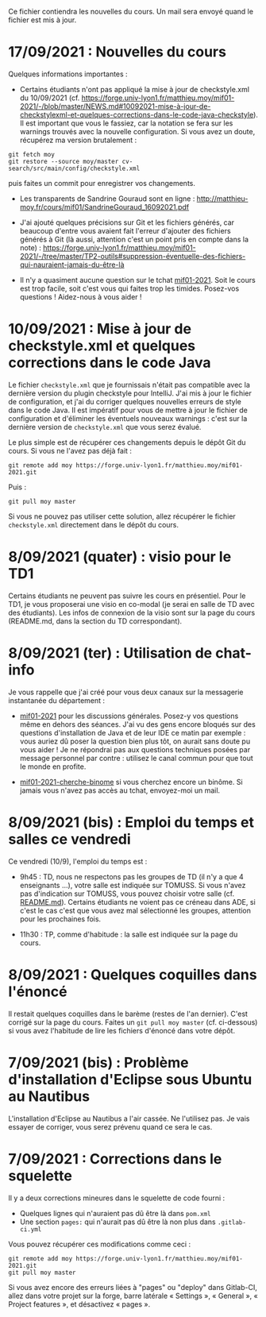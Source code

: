 Ce fichier contiendra les nouvelles du cours. Un mail sera envoyé quand le fichier est mis à jour.

# 17/09/2021 : Nouvelles du cours

Quelques informations importantes :

* Certains étudiants n'ont pas appliqué la mise à jour de checkstyle.xml du 10/09/2021 (cf. https://forge.univ-lyon1.fr/matthieu.moy/mif01-2021/-/blob/master/NEWS.md#10092021-mise-à-jour-de-checkstylexml-et-quelques-corrections-dans-le-code-java-checkstyle). Il est important que vous le fassiez, car la notation se fera sur les warnings trouvés avec la nouvelle configuration. Si vous avez un doute, récupérez ma version brutalement :

```
git fetch moy
git restore --source moy/master cv-search/src/main/config/checkstyle.xml

```

puis faites un commit pour enregistrer vos changements.

* Les transparents de Sandrine Gouraud sont en ligne : http://matthieu-moy.fr/cours/mif01/SandrineGouraud_16092021.pdf

* J'ai ajouté quelques précisions sur Git et les fichiers générés, car beaucoup d'entre vous avaient fait l'erreur d'ajouter des fichiers générés à Git (là aussi, attention c'est un point pris en compte dans la note) : https://forge.univ-lyon1.fr/matthieu.moy/mif01-2021/-/tree/master/TP2-outils#suppression-éventuelle-des-fichiers-qui-nauraient-jamais-du-être-là

* Il n'y a quasiment aucune question sur le tchat [mif01-2021](https://go.rocket.chat/invite?host=chat-info.univ-lyon1.fr&path=invite%2Fi5Lsmn). Soit le cours est trop facile, soit c'est vous qui faites trop les timides. Posez-vos questions ! Aidez-nous à vous aider !

# 10/09/2021 : Mise à jour de checkstyle.xml et quelques corrections dans le code Java

Le fichier `checkstyle.xml` que je fournissais n'était pas compatible avec la
dernière version du plugin checkstyle pour IntelliJ. J'ai mis à jour le fichier
de configuration, et j'ai du corriger quelques nouvelles erreurs de style dans
le code Java. Il est impératif pour vous de mettre à jour le fichier de
configuration et d'éliminer les éventuels nouveaux warnings : c'est sur la
dernière version de `checkstyle.xml` que vous serez évalué.

Le plus simple est de récupérer ces changements depuis le dépôt Git du cours. Si
vous ne l'avez pas déjà fait :

```
git remote add moy https://forge.univ-lyon1.fr/matthieu.moy/mif01-2021.git
```

Puis :

```
git pull moy master
```

Si vous ne pouvez pas utiliser cette solution, allez récupérer le fichier
`checkstyle.xml` directement dans le dépôt du cours.

# 8/09/2021 (quater) : visio pour le TD1

Certains étudiants ne peuvent pas suivre les cours en présentiel. Pour le TD1, je vous proposerai une visio en co-modal (je serai en salle de TD avec des étudiants). Les infos de connexion de la visio sont sur la page du cours (README.md, dans la section du TD correspondant).

# 8/09/2021 (ter) : Utilisation de chat-info

Je vous rappelle que j'ai créé pour vous deux canaux sur la messagerie instantanée du département :

* [mif01-2021](https://go.rocket.chat/invite?host=chat-info.univ-lyon1.fr&path=invite%2Fi5Lsmn) pour les discussions générales. Posez-y vos questions même en dehors des séances. J'ai vu des gens encore bloqués sur des questions d'installation de Java et de leur IDE ce matin par exemple : vous auriez dû poser la question bien plus tôt, on aurait sans doute pu vous aider ! Je ne répondrai pas aux questions techniques posées par message personnel par contre : utilisez le canal commun pour que tout le monde en profite. 

* [mif01-2021-cherche-binome](https://go.rocket.chat/invite?host=chat-info.univ-lyon1.fr&path=invite%2FMkmZTz) si vous cherchez encore un binôme. Si jamais vous n'avez pas accès au tchat, envoyez-moi un mail.

# 8/09/2021 (bis) : Emploi du temps et salles ce vendredi

Ce vendredi (10/9), l'emploi du temps est :

* 9h45 : TD, nous ne respectons pas les groupes de TD (il n'y a que 4 enseignants ...), votre salle est indiquée sur TOMUSS. Si vous n'avez pas d'indication sur TOMUSS, vous pouvez choisir votre salle (cf. [README.md](README.md)). Certains étudiants ne voient pas ce créneau dans ADE, si c'est le cas c'est que vous avez mal sélectionné les groupes, attention pour les prochaines fois.

* 11h30 : TP, comme d'habitude : la salle est indiquée sur la page du cours.

# 8/09/2021 : Quelques coquilles dans l'énoncé

Il restait quelques coquilles dans le barème (restes de l'an dernier). C'est corrigé sur la page du cours. Faites un `git pull moy master` (cf. ci-dessous) si vous avez l'habitude de lire les fichiers d'énoncé dans votre dépôt.

# 7/09/2021 (bis) : Problème d'installation d'Eclipse sous Ubuntu au Nautibus

L'installation d'Eclipse au Nautibus a l'air cassée. Ne l'utilisez pas. Je vais
essayer de corriger, vous serez prévenu quand ce sera le cas.

# 7/09/2021 : Corrections dans le squelette

Il y a deux corrections mineures dans le squelette de code fourni :

- Quelques lignes qui n'auraient pas dû être là dans `pom.xml`
- Une section `pages:` qui n'aurait pas dû être là non plus dans `.gitlab-ci.yml`

Vous pouvez récupérer ces modifications comme ceci :

```
git remote add moy https://forge.univ-lyon1.fr/matthieu.moy/mif01-2021.git
git pull moy master
```

Si vous avez encore des erreurs liées à "pages" ou "deploy" dans Gitlab-CI, allez dans votre projet sur la forge, barre latérale « Settings », « General », « Project features », et désactivez « pages ».

